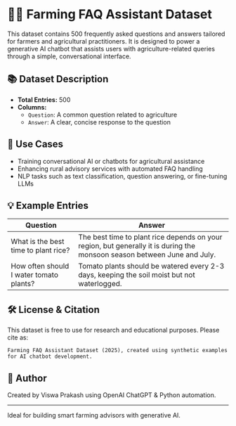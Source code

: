 
# 🧑‍🌾 Farming FAQ Assistant Dataset

This dataset contains 500 frequently asked questions and answers tailored for farmers and agricultural practitioners. It is designed to power a generative AI chatbot that assists users with agriculture-related queries through a simple, conversational interface.

## 📚 Dataset Description

- **Total Entries:** 500
- **Columns:**
  - `Question`: A common question related to agriculture
  - `Answer`: A clear, concise response to the question

## 🧠 Use Cases

- Training conversational AI or chatbots for agricultural assistance
- Enhancing rural advisory services with automated FAQ handling
- NLP tasks such as text classification, question answering, or fine-tuning LLMs

## 💡 Example Entries

| Question                             | Answer                                                                 |
|--------------------------------------|------------------------------------------------------------------------|
| What is the best time to plant rice? | The best time to plant rice depends on your region, but generally it is during the monsoon season between June and July. |
| How often should I water tomato plants? | Tomato plants should be watered every 2-3 days, keeping the soil moist but not waterlogged. |

## 🛠️ License & Citation

This dataset is free to use for research and educational purposes. Please cite as:

```
Farming FAQ Assistant Dataset (2025), created using synthetic examples for AI chatbot development.
```

## 📌 Author

Created by Viswa Prakash using OpenAI ChatGPT & Python automation.

---

Ideal for building smart farming advisors with generative AI.
